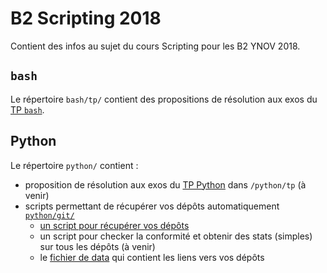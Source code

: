 # B2 Scripting 2018

Contient des infos au sujet du cours Scripting pour les B2 YNOV 2018.

## `bash`

Le répertoire `bash/tp/` contient des propositions de résolution aux exos du [TP `bash`](https://gist.github.com/It4lik/db4e7cdf2d6fbc959f3e3511b3feaf21).

## Python

Le répertoire `python/` contient :
* proposition de résolution aux exos du [TP Python](https://gist.github.com/It4lik/7ead62275e5059eb5e7da30117c251f5) dans `/python/tp` (à venir)
* scripts permettant de récupérer vos dépôts automatiquement [`python/git/`](./python/git)
  * [un script pour récupérer vos dépôts](./python/git/getB2repos.py)
  * un script pour checker la conformité et obtenir des stats (simples) sur tous les dépôts (à venir)
  * le [fichier de data](./python/git/github_urls_file) qui contient les liens vers vos dépôts

